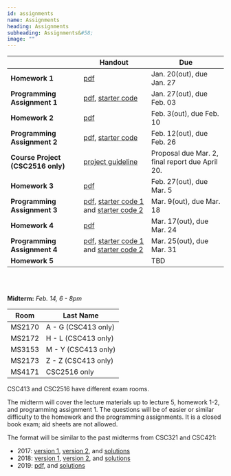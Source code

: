 ```yaml
---
id: assignments
name: Assignments
heading: Assignments
subheading: Assignments&#58;
image: ""
---
```


|           | Handout                | Due
|-----------|------------------------|---------
| **Homework 1**   |  [pdf](/assets/misc/HW01.pdf)        | Jan. 20(out), due Jan. 27 
| **Programming Assignment 1**   | [pdf](/assets/misc/PA01.pdf), [starter code](/assets/misc/a1-code.zip)       | Jan. 27(out), due Feb. 03 
| **Homework 2**   |  [pdf](/assets/misc/HW02.pdf)        | Feb. 3(out), due Feb. 10 
| **Programming Assignment 2**   | [pdf](/assets/misc/PA02.pdf), [starter code](https://colab.research.google.com/drive/11sH_zV08QvCAYrGDv83lI9-5mnmln3SV#scrollTo=JyzOT64xkqy6)       | Feb. 12(out), due Feb. 26 
| **Course Project (CSC2516 only)**   |  [project guideline](/assets/misc/project_handout.pdf)        | Proposal due Mar. 2, final report due April 20. 
| **Homework 3**   |  [pdf](/assets/misc/HW03.pdf)       | Feb. 27(out), due Mar. 5 
| **Programming Assignment 3**   |  [pdf](/assets/misc/PA03.pdf), [starter code 1](https://colab.research.google.com/drive/1rHYoCXb96INsxCSc1G4OmZhisnuabsIH) and [starter code 2](https://colab.research.google.com/drive/1QMGZsQ5u7JWuXiwvOhaH_OUd8Cn8E3aw)     | Mar. 9(out), due Mar. 18
| **Homework 4**   |  [pdf](/assets/misc/HW04.pdf)    | Mar. 17(out), due Mar. 24
| **Programming Assignment 4**   |  [pdf](/assets/misc/PA04.pdf), [starter code 1](https://colab.research.google.com/drive/1Jm2csPnWoKZ2DicPDF48Bq_xiukamPif) and [starter code 2](https://colab.research.google.com/drive/1mKk7isQthab5k68FqqcdSJTT4P-7DV-s)       | Mar. 25(out), due Mar. 31
| **Homework 5**   |          | TBD 

<br/> 

<br/> 

**Midterm:**  *Feb. 14, 6 - 8pm*

| Room         |    Last Name | 
|--------------|--------------|
| MS2170  | A - G (CSC413 only)      |
| MS2172  | H - L (CSC413 only)      |
| MS3153  | M - Y (CSC413 only)      |
| MS2173  | Z - Z (CSC413 only)      |
| MS4171  | CSC2516 only      |

CSC413 and CSC2516 have different exam rooms. 

The midterm will cover the lecture materials up to lecture 5, homework 1-2, and programming assignment 1. The questions will be of easier or similar difficulty to the homework and the programming assignments. It is a closed book exam; aid sheets are not allowed.

The format will be similar to the past midterms from CSC321 and CSC421:

- 2017: [version 1](http://www.cs.toronto.edu/~rgrosse/courses/csc321_2018/practice_tests/midterm2017a.pdf), [version 2](http://www.cs.toronto.edu/~rgrosse/courses/csc321_2018/practice_tests/midterm2017b.pdf), and [solutions](http://www.cs.toronto.edu/~rgrosse/courses/csc321_2018/practice_tests/midterm2017_solutions.pdf)
- 2018: [version 1](http://www.cs.toronto.edu/~rgrosse/courses/csc321_2018/exams/midterm2.pdf), [version 2](http://www.cs.toronto.edu/~rgrosse/courses/csc321_2018/exams/midterm1.pdf), and [solutions](http://www.cs.toronto.edu/~rgrosse/courses/csc321_2018/exams/midterm_solutions.pdf)
- 2019: [pdf](/assets/misc/midterm_2019.pdf), and [solutions](/assets/misc/midterm_2019_solutions.pdf)

